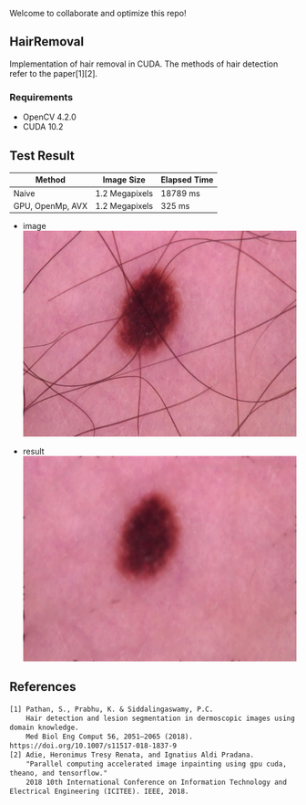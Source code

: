 Welcome to collaborate and optimize this repo!

## HairRemoval
Implementation of hair removal in CUDA. The methods of hair detection refer to the paper[1][2].

### Requirements
* OpenCV 4.2.0
* CUDA 10.2

## Test Result  

Method            |Image Size     | Elapsed Time
------------------|:-------------:|--------------
Naive             |1.2 Megapixels |  18789 ms
GPU, OpenMp, AVX  |1.2 Megapixels |  325 ms

* image  
![](/sample/test.jpg)

* result    
![](/sample/result.png)

## References

```
[1] Pathan, S., Prabhu, K. & Siddalingaswamy, P.C.
    Hair detection and lesion segmentation in dermoscopic images using domain knowledge.
    Med Biol Eng Comput 56, 2051–2065 (2018). https://doi.org/10.1007/s11517-018-1837-9
[2] Adie, Heronimus Tresy Renata, and Ignatius Aldi Pradana. 
    "Parallel computing accelerated image inpainting using gpu cuda, theano, and tensorflow."
    2018 10th International Conference on Information Technology and Electrical Engineering (ICITEE). IEEE, 2018.
```
